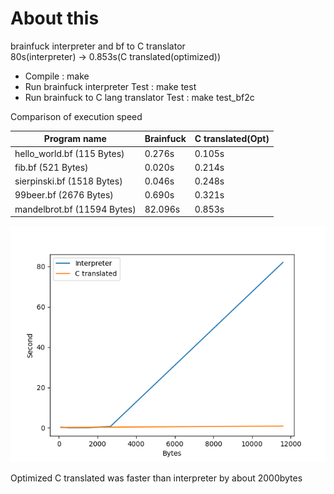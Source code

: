 # About this

brainfuck interpreter and bf to C translator\
80s(interpreter) -> 0.853s(C translated(optimized))

- Compile : make
- Run brainfuck interpreter Test : make test
- Run brainfuck to C lang translator Test : make test_bf2c

Comparison of execution speed

| Program name                | Brainfuck | C translated(Opt)|
|-----------------------------|-----------|--------|
| hello_world.bf (115 Bytes)  | 0.276s    | 0.105s |
| fib.bf (521 Bytes)          |  0.020s   | 0.214s |
| sierpinski.bf (1518 Bytes)  | 0.046s    | 0.248s |
| 99beer.bf (2676 Bytes)      | 0.690s    | 0.321s |
| mandelbrot.bf (11594 Bytes) | 82.096s   | 0.853s |

![cmp](cmp.png)

Optimized C translated was faster than interpreter by about 2000bytes